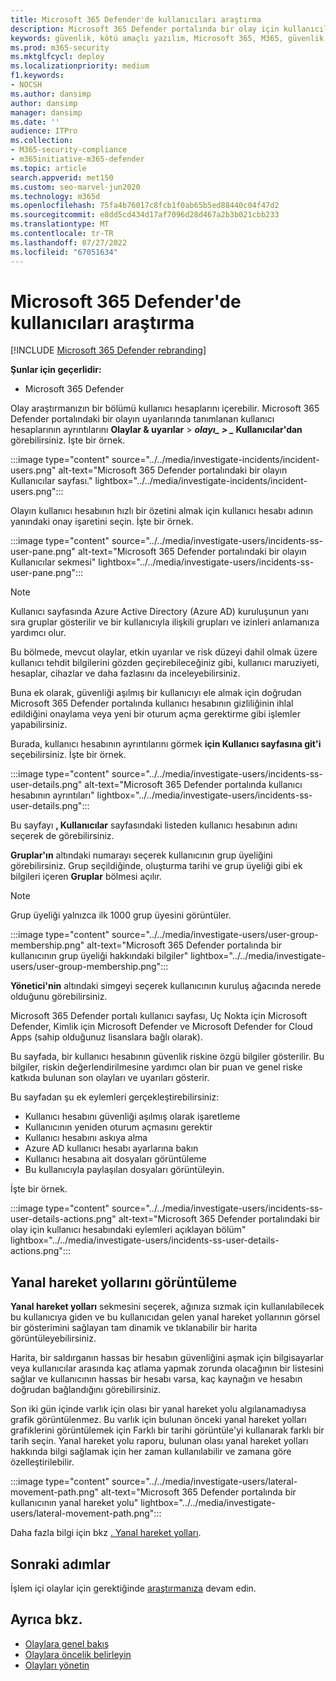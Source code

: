 ```yaml
---
title: Microsoft 365 Defender'de kullanıcıları araştırma
description: Microsoft 365 Defender portalında bir olay için kullanıcıları araştırın.
keywords: güvenlik, kötü amaçlı yazılım, Microsoft 365, M365, güvenlik merkezi, izleme, rapor, kimlikler, veriler, cihazlar, uygulamalar, olay, analiz, yanıt
ms.prod: m365-security
ms.mktglfcycl: deploy
ms.localizationpriority: medium
f1.keywords:
- NOCSH
ms.author: dansimp
author: dansimp
manager: dansimp
ms.date: ''
audience: ITPro
ms.collection:
- M365-security-compliance
- m365initiative-m365-defender
ms.topic: article
search.appverid: met150
ms.custom: seo-marvel-jun2020
ms.technology: m365d
ms.openlocfilehash: 75fa4b76017c8fcb1f0ab65b5ed88440c04f47d2
ms.sourcegitcommit: e8dd5cd434d17af7096d28d467a2b3b021cbb233
ms.translationtype: MT
ms.contentlocale: tr-TR
ms.lasthandoff: 07/27/2022
ms.locfileid: "67051634"
---
```

# <a name="investigate-users-in-microsoft-365-defender"></a>Microsoft 365 Defender'de kullanıcıları araştırma

[!INCLUDE [Microsoft 365 Defender rebranding](../includes/microsoft-defender.md)]

**Şunlar için geçerlidir:**

- Microsoft 365 Defender

Olay araştırmanızın bir bölümü kullanıcı hesaplarını içerebilir. Microsoft 365 Defender portalındaki bir olayın uyarılarında tanımlanan kullanıcı hesaplarının ayrıntılarını **Olaylar & uyarılar** \> **_olayı_*_ \> _* Kullanıcılar'dan** görebilirsiniz. İşte bir örnek.

:::image type="content" source="../../media/investigate-incidents/incident-users.png" alt-text="Microsoft 365 Defender portalındaki bir olayın Kullanıcılar sayfası." lightbox="../../media/investigate-incidents/incident-users.png":::

Olayın kullanıcı hesabının hızlı bir özetini almak için kullanıcı hesabı adının yanındaki onay işaretini seçin. İşte bir örnek.

:::image type="content" source="../../media/investigate-users/incidents-ss-user-pane.png" alt-text="Microsoft 365 Defender portalındaki bir olayın Kullanıcılar sekmesi" lightbox="../../media/investigate-users/incidents-ss-user-pane.png":::

> [!NOTE]
> Kullanıcı sayfasında Azure Active Directory (Azure AD) kuruluşunun yanı sıra gruplar gösterilir ve bir kullanıcıyla ilişkili grupları ve izinleri anlamanıza yardımcı olur.

Bu bölmede, mevcut olaylar, etkin uyarılar ve risk düzeyi dahil olmak üzere kullanıcı tehdit bilgilerini gözden geçirebileceğiniz gibi, kullanıcı maruziyeti, hesaplar, cihazlar ve daha fazlasını da inceleyebilirsiniz.

Buna ek olarak, güvenliği aşılmış bir kullanıcıyı ele almak için doğrudan Microsoft 365 Defender portalında kullanıcı hesabının gizliliğinin ihlal edildiğini onaylama veya yeni bir oturum açma gerektirme gibi işlemler yapabilirsiniz.

Burada, kullanıcı hesabının ayrıntılarını görmek **için Kullanıcı sayfasına git'i** seçebilirsiniz. İşte bir örnek.

:::image type="content" source="../../media/investigate-users/incidents-ss-user-details.png" alt-text="Microsoft 365 Defender portalında kullanıcı hesabının ayrıntıları" lightbox="../../media/investigate-users/incidents-ss-user-details.png":::

Bu sayfayı **, Kullanıcılar** sayfasındaki listeden kullanıcı hesabının adını seçerek de görebilirsiniz.

**Gruplar'ın** altındaki numarayı seçerek kullanıcının grup üyeliğini görebilirsiniz. Grup seçildiğinde, oluşturma tarihi ve grup üyeliği gibi ek bilgileri içeren **Gruplar** bölmesi açılır.

> [!NOTE]
> Grup üyeliği yalnızca ilk 1000 grup üyesini görüntüler.

:::image type="content" source="../../media/investigate-users/user-group-membership.png" alt-text="Microsoft 365 Defender portalında bir kullanıcının grup üyeliği hakkındaki bilgiler" lightbox="../../media/investigate-users/user-group-membership.png":::

**Yönetici'nin** altındaki simgeyi seçerek kullanıcının kuruluş ağacında nerede olduğunu görebilirsiniz.

Microsoft 365 Defender portalı kullanıcı sayfası, Uç Nokta için Microsoft Defender, Kimlik için Microsoft Defender ve Microsoft Defender for Cloud Apps (sahip olduğunuz lisanslara bağlı olarak).

Bu sayfada, bir kullanıcı hesabının güvenlik riskine özgü bilgiler gösterilir. Bu bilgiler, riskin değerlendirilmesine yardımcı olan bir puan ve genel riske katkıda bulunan son olayları ve uyarıları gösterir.

Bu sayfadan şu ek eylemleri gerçekleştirebilirsiniz:

- Kullanıcı hesabını güvenliği aşılmış olarak işaretleme
- Kullanıcının yeniden oturum açmasını gerektir
- Kullanıcı hesabını askıya alma
- Azure AD kullanıcı hesabı ayarlarına bakın
- Kullanıcı hesabına ait dosyaları görüntüleme
- Bu kullanıcıyla paylaşılan dosyaları görüntüleyin.

İşte bir örnek.

:::image type="content" source="../../media/investigate-users/incidents-ss-user-details-actions.png" alt-text="Microsoft 365 Defender portalındaki bir olay için kullanıcı hesabındaki eylemleri açıklayan bölüm" lightbox="../../media/investigate-users/incidents-ss-user-details-actions.png":::

## <a name="view-lateral-movement-paths"></a>Yanal hareket yollarını görüntüleme

**Yanal hareket yolları** sekmesini seçerek, ağınıza sızmak için kullanılabilecek bu kullanıcıya giden ve bu kullanıcıdan gelen yanal hareket yollarının görsel bir gösterimini sağlayan tam dinamik ve tıklanabilir bir harita görüntüleyebilirsiniz.

Harita, bir saldırganın hassas bir hesabın güvenliğini aşmak için bilgisayarlar veya kullanıcılar arasında kaç atlama yapmak zorunda olacağının bir listesini sağlar ve kullanıcının hassas bir hesabı varsa, kaç kaynağın ve hesabın doğrudan bağlandığını görebilirsiniz.

Son iki gün içinde varlık için olası bir yanal hareket yolu algılanamadıysa grafik görüntülenmez. Bu varlık için bulunan önceki yanal hareket yolları grafiklerini görüntülemek için Farklı bir tarihi görüntüle'yi kullanarak farklı bir tarih seçin. Yanal hareket yolu raporu, bulunan olası yanal hareket yolları hakkında bilgi sağlamak için her zaman kullanılabilir ve zamana göre özelleştirilebilir.

:::image type="content" source="../../media/investigate-users/lateral-movement-path.png" alt-text="Microsoft 365 Defender portalında bir kullanıcının yanal hareket yolu" lightbox="../../media/investigate-users/lateral-movement-path.png":::

Daha fazla bilgi için bkz [. Yanal hareket yolları](/defender-for-identity/use-case-lateral-movement-path).

## <a name="next-steps"></a>Sonraki adımlar

İşlem içi olaylar için gerektiğinde [araştırmanıza](investigate-incidents.md) devam edin.

## <a name="see-also"></a>Ayrıca bkz.

- [Olaylara genel bakış](incidents-overview.md)
- [Olaylara öncelik belirleyin](incident-queue.md)
- [Olayları yönetin](manage-incidents.md)
